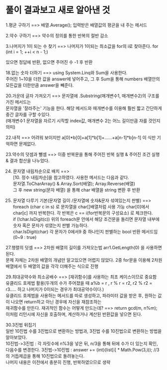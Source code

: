 # 풀이 결과보고 새로 알아낸 것

1.평균 구하기 ==> 배열.Average(); 입력받은 배열값의 평균을 내 주는 메서드

2.약수 구하기 ==> 약수의 정의를 통한 반복의 절반 감소

3.나머지가 1이 되는 수 찾기 ==> 나머지가 1이되는 최소값을 for의 i로 찾아준다. for (int i = 1; ++i < n - 1;)

있으면 정답에 반환, 없으면 주어진 수 -1 후 반환

18.없는 숫자 더하기 ==> using System.Linq와 Sum을 사용한다.  
주어진 1~10을 더한 값을 answer에 넣어주고, 그 후 Sum을 통해 numbers 배열안의 모든값을 더한만큼 answer을 빼준다.


20.가운데 글자 가져오기 ==> 문자열에 .Substring(매개변수1, 매개변수2)의 구조를 가진 메서드는  
   문자열을 '잘라주는' 기능을 한다. 해당 메서드와 매개변수를 이용해 훨씬 짧고 간단하게 중간 글자를 구할 수있다.  
   (매개변수1 문자열을 자르기 시작할 index값, 매개변수 2는 어느 길이만큼 자를 것인지 의미)


22.내적 ==> 어려워 보이지만 a[0]*b[0]+a[1]*b[1]+......+a[n-1]*b[n-1] 이 식만 기억하면 문제없다.


23.약수의 덧셈과 뺄셈 ==> 이중 반복문을 통해 주어진 반복 실행 & 주어진 조건 실행 & 결과 합산을 나누었다.


24. 문자열 내림차순으로 배치 ==>  
[10. 정수 내림차순]을 참고하였다. 사용한 메서드는 다음과 같다.  
문자열.ToCharArray() & Array.Sort(배열); Array.Reverse(배열)  
그 후  new string(문자 배열) 을 통해 char 배열을 string 변환 후 반환


26. 문자열 다루기 기본(문자열 길이 /문자열에 숫자&문자 섞여있는지 판별) ==>  
foreach (char c in s) 로 문자열을 char[]배열처럼 사용 가능 char[0]에서 char[c] 까지 반복한다. 각 반복은 c == i(for반복문의 구성요소) 로 체크한다.  
if (!char.IsDigit(c)) 위의 foreach문 안에서 해당 조건문을 돌리면 문자열 내부에 숫자 혹은 문자가 섞였는지 판별 가능하다.  
char.IsDigit(char) 각 문자가 0에서9 중 하나인지 판별하는 bool 반환 메서드임 (0~9 : true)


27.행렬의 덧셈 ==> 2차원 배열의 길이를 가져오는법 arr1.GetLength(0) 을 사용하면된다.  
문제 자체는 2차원 배열의 개념만 알고있으면 어렵지 않았다. 2중 for문을 이용해 2차원 배열에서 두 배열의 값을 각각 더해주는 식으로 진행


29.최대공약수와 최소공배수 ==> [재귀함수]를 사용하는 최초 케이스이므로 중요함  
유클리드 호제법 활용(두개의 수가 주어졌을 때 a%b = r , r % r = r2, r2 % r2 = r3..... 하고 나머지가 0이되는 경우가 최대공약수이다.)  
유클리드 호제법을 사용하는 메서드를 따로 생성하고, 파라미터 값을 받은 후, 원하는 값이 나오면 return하고 아닌 경우에 자신을 재참조하는  
재귀함수를 만든다. 재귀적인 함수는 어떻게 만드는데? ==> return gcd(m, n%m); 이처럼 리턴시에 자신을 호출하며, 계산하거나 계산된 반환값을 넣으면 된다.


30.3진법 뒤집기  
일반 10진법 수를 3진법으로 변환하는 방법과, 3진법 수를 10진법으로 변환하는 방법을 알아보았다.  
10진법->3진법 : 각 자릿수에 n%3을 넣은 뒤, n/3을 통해 뒤에 수가 더 있는지 확인, 다음수를 변경한다.
3진법->10진법 : answer += (int)(list[i] * Math.Pow(3,i)); //3의 거듭제곱을 통해 10진법으로 돌려놓는다.  
나머지 내용은 이전에서 충분히 진행, 반복하였으므로 생략
